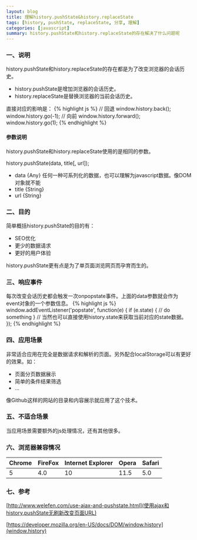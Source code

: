 ```yaml
---
layout: blog
title: 理解history.pushState&history.replaceState
tags: [history, pushState, replaceState, 分享, 理解]
categories: [javascript]
summary: history.pushState和history.replaceState的存在解决了什么问题呢
---
```

### 一、说明
history.pushState和history.replaceState的存在都是为了改变浏览器的会话历史。

* history.pushState是增加浏览器的会话历史。
* history.replaceState是替换浏览器的当前会话历史。

直接对应的影响是：
{% highlight js %}
// 回退
window.history.back();
window.history.go(-1);
// 向前
window.history.forward();
window.history.go(1);
{% endhighlight %}

#### 参数说明
history.pushState和history.replaceState使用的是相同的参数。

history.pushState(data, title[, url]);

* data {Any} 任何一种可系列化的数据，也可以理解为javascript数据。像DOM对象就不能
* title {String} 
* url {String} 

### 二、目的
简单概括history.pushState的目的有：

* SEO优化
* 更少的数据请求
* 更好的用户体验

history.pushState更有点是为了单页面浏览网页而孕育而生的。

### 三、响应事件
每次改变会话历史都会触发一次onpopstate事件。上面的data参数就会作为event对象的一个参数信息。
{% highlight js %}
window.addEventListener('popstate', function(e) {
    if (e.state) {
        // do something
    }
    // 当然也可以直接使用history.state来获取当前对应的state数据。
});
{% endhighlight %}

### 四、应用场景
非常适合应用在完全是数据请求和解析的页面。另外配合localStorage可以有更好的效果。如：

* 页面分页数据展示
* 简单的条件结果筛选
* ...

像Github这样的网站的目录和内容展示就应用了这个技术。

### 五、不适合场景
当应用场景需要额外的js处理情况，还有其他很多。

### 六、浏览器兼容情况

Chrome | FireFox | Internet Explorer | Opera | Safari
----|-----|----|------|-----
5 | 4.0 | 10 | 11.5 | 5.0

### 七、参考
[http://www.welefen.com/use-ajax-and-pushstate.html](使用ajax和history.pushState无刷新改变页面URL)

[https://developer.mozilla.org/en-US/docs/DOM/window.history](window.history)
